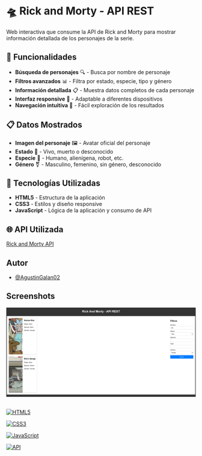 # 🛸 Rick and Morty - API REST

Web interactiva que consume la API de Rick and Morty para mostrar información detallada de los personajes de la serie.

## 🔧 Funcionalidades

- **Búsqueda de personajes** 🔍 - Busca por nombre de personaje
- **Filtros avanzados** 📊 - Filtra por estado, especie, tipo y género
- **Información detallada** 📋 - Muestra datos completos de cada personaje
- **Interfaz responsive** 📱 - Adaptable a diferentes dispositivos
- **Navegación intuitiva** 🎯 - Fácil exploración de los resultados

## 📋 Datos Mostrados

- **Imagen del personaje** 🖼️ - Avatar oficial del personaje
- **Estado** 💚 - Vivo, muerto o desconocido
- **Especie** 🧬 - Humano, alienígena, robot, etc.
- **Género** ⚧️ - Masculino, femenino, sin género, desconocido

## 🚀 Tecnologías Utilizadas

- **HTML5** - Estructura de la aplicación
- **CSS3** - Estilos y diseño responsive
- **JavaScript** - Lógica de la aplicación y consumo de API

## 🌐 API Utilizada

[Rick and Morty API](https://rickandmortyapi.com/api/)
## Autor

- [@AgustinGalan02](https://www.github.com/AgustinGalan02)

## Screenshots

![App Screenshot](miniatura.png)

## 

[![HTML5](https://img.shields.io/badge/HTML5-E34F26?style=flat&logo=html5&logoColor=white)](https://developer.mozilla.org/en-US/docs/Web/HTML)

[![CSS3](https://img.shields.io/badge/CSS3-1572B6?style=flat&logo=css3&logoColor=white)](https://developer.mozilla.org/en-US/docs/Web/CSS)

[![JavaScript](https://img.shields.io/badge/JavaScript-F7DF1E?style=flat&logo=javascript&logoColor=black)](https://developer.mozilla.org/en-US/docs/Web/JavaScript)

[![API](https://img.shields.io/badge/Rick%20and%20Morty-API-97CE4C?style=flat&logo=rickandmorty&logoColor=white)](https://rickandmortyapi.com/)
